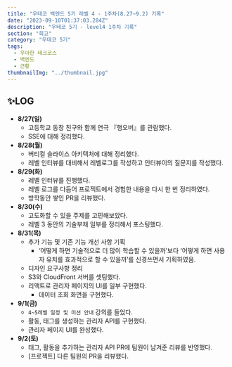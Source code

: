 ```yaml
---
title: "우테코 백엔드 5기 레벨 4 - 1주차(8.27~9.2) 기록"
date: "2023-09-10T01:37:03.284Z"
description: "우테코 5기 - level4 1주차 기록"
section: "회고" 
category: "우테코 5기"
tags:
  - 우아한 테크코스
  - 백엔드
  - 근황
thumbnailImg: "../thumbnail.jpg"
---
```


## ✨LOG

- **8/27(일)**
    - 고등학교 동창 친구와 함께 연극 『행오버』를 관람했다.
    - SSE에 대해 정리했다.
- **8/28(월)**
    - 버티컬 슬라이스 아키텍처에 대해 정리했다.
    - 레벨 인터뷰를 대비해서 레벨로그를 작성하고 인터뷰이의 질문지를 작성했다.
- **8/29(화)**
    - 레벨 인터뷰를 진행했다.
    - 레벨 로그를 다듬어 프로젝트에서 경험한 내용을 다시 한 번 정리하였다.
    - 방학동안 쌓인 PR을 리뷰했다.
- **8/30(수)**
    - 고도화할 수 있을 주제를 고민해보았다.
    - 레벨 3 동안의 기술부채 일부를 정리해서 포스팅했다.
- **8/31(목)**
    - 추가 기능 및 기존 기능 개선 사항 기획
        - ‘어떻게 하면 기술적으로 더 많이 학습할 수 있을까’보다 ‘어떻게 하면 사용자 유치를 효과적으로 할 수 있을까’를 신경쓰면서 기획하였음.
    - 디자인 요구사항 정리
    - S3와 CloudFront 서버를 셋팅했다.
    - 리액트로 관리자 페이지의 UI를 일부 구현했다.
        - 데이터 조회 화면을 구현했다.
- **9/1(금)**
    - `4~5레벨 일정 및 미션 안내` 강의를 들었다.
    - 활동, 태그를 생성하는 관리자 API를 구현했다.
    - 관리자 페이지 UI를 완성했다.
- **9/2(토)**
    - 태그, 활동을 추가하는 관리자 API PR에 팀원이 남겨준 리뷰를 반영했다.
    - [프로젝트] 다른 팀원의 PR을 리뷰했다.
